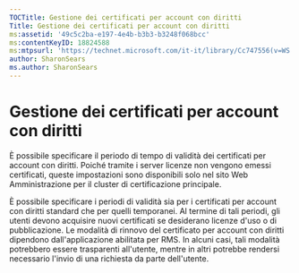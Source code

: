 ```yaml
---
TOCTitle: Gestione dei certificati per account con diritti
Title: Gestione dei certificati per account con diritti
ms:assetid: '49c5c2ba-e197-4e4b-b3b3-b3248f068bcc'
ms:contentKeyID: 18824588
ms:mtpsurl: 'https://technet.microsoft.com/it-it/library/Cc747556(v=WS.10)'
author: SharonSears
ms.author: SharonSears
---
```


Gestione dei certificati per account con diritti
================================================

È possibile specificare il periodo di tempo di validità dei certificati per account con diritti. Poiché tramite i server licenze non vengono emessi certificati, queste impostazioni sono disponibili solo nel sito Web Amministrazione per il cluster di certificazione principale.

È possibile specificare i periodi di validità sia per i certificati per account con diritti standard che per quelli temporanei. Al termine di tali periodi, gli utenti devono acquisire nuovi certificati se desiderano licenze d'uso o di pubblicazione. Le modalità di rinnovo del certificato per account con diritti dipendono dall'applicazione abilitata per RMS. In alcuni casi, tali modalità potrebbero essere trasparenti all'utente, mentre in altri potrebbe rendersi necessario l'invio di una richiesta da parte dell'utente.
